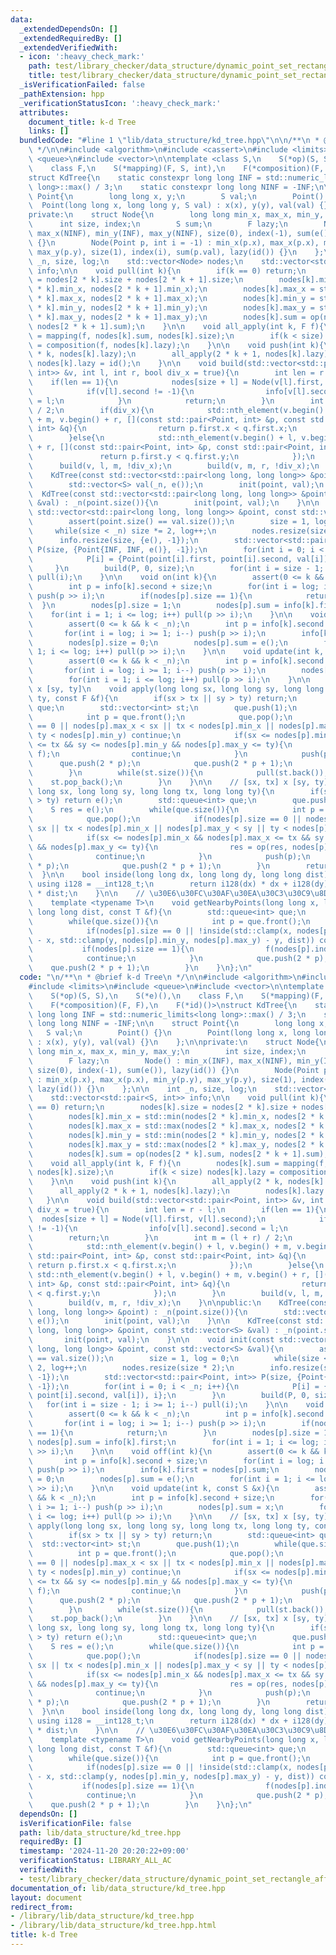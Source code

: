 ```yaml
---
data:
  _extendedDependsOn: []
  _extendedRequiredBy: []
  _extendedVerifiedWith:
  - icon: ':heavy_check_mark:'
    path: test/library_checker/data_structure/dynamic_point_set_rectangle_affine_rectangle_sum.test.cpp
    title: test/library_checker/data_structure/dynamic_point_set_rectangle_affine_rectangle_sum.test.cpp
  _isVerificationFailed: false
  _pathExtension: hpp
  _verificationStatusIcon: ':heavy_check_mark:'
  attributes:
    document_title: k-d Tree
    links: []
  bundledCode: "#line 1 \"lib/data_structure/kd_tree.hpp\"\n\n/**\n * @brief k-d Tree\n\
    \ */\n\n#include <algorithm>\n#include <cassert>\n#include <limits>\n#include\
    \ <queue>\n#include <vector>\n\ntemplate <class S,\n    S(*op)(S, S),\n    S(*e)(),\n\
    \    class F,\n    S(*mapping)(F, S, int),\n    F(*composition)(F, F),\n    F(*id)()>\n\
    struct KdTree{\n    static constexpr long long INF = std::numeric_limits<long\
    \ long>::max() / 3;\n    static constexpr long long NINF = -INF;\n\n    struct\
    \ Point{\n        long long x, y;\n        S val;\n        Point() {}\n      \
    \  Point(long long x, long long y, S val) : x(x), y(y), val(val) {}\n    };\n\n\
    private:\n    struct Node{\n        long long min_x, max_x, min_y, max_y;\n  \
    \      int size, index;\n        S sum;\n        F lazy;\n        Node() : min_x(INF),\
    \ max_x(NINF), min_y(INF), max_y(NINF), size(0), index(-1), sum(e()), lazy(id())\
    \ {}\n        Node(Point p, int i = -1) : min_x(p.x), max_x(p.x), min_y(p.y),\
    \ max_y(p.y), size(1), index(i), sum(p.val), lazy(id()) {}\n    };\n\n    int\
    \ _n, size, log;\n    std::vector<Node> nodes;\n    std::vector<std::pair<S, int>>\
    \ info;\n\n    void pull(int k){\n        if(k == 0) return;\n        nodes[k].size\
    \ = nodes[2 * k].size + nodes[2 * k + 1].size;\n        nodes[k].min_x = std::min(nodes[2\
    \ * k].min_x, nodes[2 * k + 1].min_x);\n        nodes[k].max_x = std::max(nodes[2\
    \ * k].max_x, nodes[2 * k + 1].max_x);\n        nodes[k].min_y = std::min(nodes[2\
    \ * k].min_y, nodes[2 * k + 1].min_y);\n        nodes[k].max_y = std::max(nodes[2\
    \ * k].max_y, nodes[2 * k + 1].max_y);\n        nodes[k].sum = op(nodes[2 * k].sum,\
    \ nodes[2 * k + 1].sum);\n    }\n\n    void all_apply(int k, F f){\n        nodes[k].sum\
    \ = mapping(f, nodes[k].sum, nodes[k].size);\n        if(k < size) nodes[k].lazy\
    \ = composition(f, nodes[k].lazy);\n    }\n\n    void push(int k){\n        all_apply(2\
    \ * k, nodes[k].lazy);\n        all_apply(2 * k + 1, nodes[k].lazy);\n       \
    \ nodes[k].lazy = id();\n    }\n\n    void build(std::vector<std::pair<Point,\
    \ int>> &v, int l, int r, bool div_x = true){\n        int len = r - l;\n    \
    \    if(len == 1){\n            nodes[size + l] = Node(v[l].first, v[l].second);\n\
    \            if(v[l].second != -1){\n                info[v[l].second].second\
    \ = l;\n            }\n            return;\n        }\n        int m = (l + r)\
    \ / 2;\n        if(div_x){\n            std::nth_element(v.begin() + l, v.begin()\
    \ + m, v.begin() + r, [](const std::pair<Point, int> &p, const std::pair<Point,\
    \ int> &q){\n                return p.first.x < q.first.x;\n            });\n\
    \        }else{\n            std::nth_element(v.begin() + l, v.begin() + m, v.begin()\
    \ + r, [](const std::pair<Point, int> &p, const std::pair<Point, int> &q){\n \
    \               return p.first.y < q.first.y;\n            });\n        }\n  \
    \      build(v, l, m, !div_x);\n        build(v, m, r, !div_x);\n    }\n\npublic:\n\
    \    KdTree(const std::vector<std::pair<long long, long long>> &point) : _n(point.size()){\n\
    \        std::vector<S> val(_n, e());\n        init(point, val);\n    }\n\n  \
    \  KdTree(const std::vector<std::pair<long long, long long>> &point, const std::vector<S>\
    \ &val) : _n(point.size()){\n        init(point, val);\n    }\n\n    void init(const\
    \ std::vector<std::pair<long long, long long>> &point, const std::vector<S> &val){\n\
    \        assert(point.size() == val.size());\n        size = 1, log = 0;\n   \
    \     while(size < _n) size *= 2, log++;\n        nodes.resize(size * 2);\n  \
    \      info.resize(size, {e(), -1});\n        std::vector<std::pair<Point, int>>\
    \ P(size, {Point{INF, INF, e()}, -1});\n        for(int i = 0; i < _n; i++){\n\
    \            P[i] = {Point(point[i].first, point[i].second, val[i]), i};\n   \
    \     }\n        build(P, 0, size);\n        for(int i = size - 1; i >= 1; i--)\
    \ pull(i);\n    }\n\n    void on(int k){\n        assert(0 <= k && k < _n);\n\
    \        int p = info[k].second + size;\n        for(int i = log; i >= 1; i--)\
    \ push(p >> i);\n        if(nodes[p].size == 1){\n            return;\n      \
    \  }\n        nodes[p].size = 1;\n        nodes[p].sum = info[k].first;\n    \
    \    for(int i = 1; i <= log; i++) pull(p >> i);\n    }\n\n    void off(int k){\n\
    \        assert(0 <= k && k < _n);\n        int p = info[k].second + size;\n \
    \       for(int i = log; i >= 1; i--) push(p >> i);\n        info[k].first = nodes[p].sum;\n\
    \        nodes[p].size = 0;\n        nodes[p].sum = e();\n        for(int i =\
    \ 1; i <= log; i++) pull(p >> i);\n    }\n\n    void update(int k, const S &x){\n\
    \        assert(0 <= k && k < _n);\n        int p = info[k].second + size;\n \
    \       for(int i = log; i >= 1; i--) push(p >> i);\n        nodes[p].sum = x;\n\
    \        for(int i = 1; i <= log; i++) pull(p >> i);\n    }\n\n    // [sx, tx]\
    \ x [sy, ty]\n    void apply(long long sx, long long sy, long long tx, long long\
    \ ty, const F &f){\n        if(sx > tx || sy > ty) return;\n        std::queue<int>\
    \ que;\n        std::vector<int> st;\n        que.push(1);\n        while(que.size()){\n\
    \            int p = que.front();\n            que.pop();\n            if(nodes[p].size\
    \ == 0 || nodes[p].max_x < sx || tx < nodes[p].min_x || nodes[p].max_y < sy ||\
    \ ty < nodes[p].min_y) continue;\n            if(sx <= nodes[p].min_x && nodes[p].max_x\
    \ <= tx && sy <= nodes[p].min_y && nodes[p].max_y <= ty){\n                all_apply(p,\
    \ f);\n                continue;\n            }\n            push(p);\n      \
    \      que.push(2 * p);\n            que.push(2 * p + 1);\n            st.push_back(p);\n\
    \        }\n        while(st.size()){\n            pull(st.back());\n        \
    \    st.pop_back();\n        }\n    }\n\n    // [sx, tx] x [sy, ty]\n    S query(long\
    \ long sx, long long sy, long long tx, long long ty){\n        if(sx > tx || sy\
    \ > ty) return e();\n        std::queue<int> que;\n        que.push(1);\n    \
    \    S res = e();\n        while(que.size()){\n            int p = que.front();\n\
    \            que.pop();\n            if(nodes[p].size == 0 || nodes[p].max_x <\
    \ sx || tx < nodes[p].min_x || nodes[p].max_y < sy || ty < nodes[p].min_y) continue;\n\
    \            if(sx <= nodes[p].min_x && nodes[p].max_x <= tx && sy <= nodes[p].min_y\
    \ && nodes[p].max_y <= ty){\n                res = op(res, nodes[p].sum);\n  \
    \              continue;\n            }\n            push(p);\n            que.push(2\
    \ * p);\n            que.push(2 * p + 1);\n        }\n        return res;\n  \
    \  }\n\n    bool inside(long long dx, long long dy, long long dist){\n       \
    \ using i128 = __int128_t;\n        return i128(dx) * dx + i128(dy) * dy <= i128(dist)\
    \ * dist;\n    }\n\n    // \u30E6\u30FC\u30AF\u30EA\u30C3\u30C9\u8DDD\u96E2\n\
    \    template <typename T>\n    void getNearbyPoints(long long x, long long y,\
    \ long long dist, const T &f){\n        std::queue<int> que;\n        que.push(1);\n\
    \        while(que.size()){\n            int p = que.front();\n            que.pop();\n\
    \            if(nodes[p].size == 0 || !inside(std::clamp(x, nodes[p].min_x, nodes[p].max_x)\
    \ - x, std::clamp(y, nodes[p].min_y, nodes[p].max_y) - y, dist)) continue;\n \
    \           if(nodes[p].size == 1){\n                f(nodes[p].index);\n    \
    \            continue;\n            }\n            que.push(2 * p);\n        \
    \    que.push(2 * p + 1);\n        }\n    }\n};\n"
  code: "\n/**\n * @brief k-d Tree\n */\n\n#include <algorithm>\n#include <cassert>\n\
    #include <limits>\n#include <queue>\n#include <vector>\n\ntemplate <class S,\n\
    \    S(*op)(S, S),\n    S(*e)(),\n    class F,\n    S(*mapping)(F, S, int),\n\
    \    F(*composition)(F, F),\n    F(*id)()>\nstruct KdTree{\n    static constexpr\
    \ long long INF = std::numeric_limits<long long>::max() / 3;\n    static constexpr\
    \ long long NINF = -INF;\n\n    struct Point{\n        long long x, y;\n     \
    \   S val;\n        Point() {}\n        Point(long long x, long long y, S val)\
    \ : x(x), y(y), val(val) {}\n    };\n\nprivate:\n    struct Node{\n        long\
    \ long min_x, max_x, min_y, max_y;\n        int size, index;\n        S sum;\n\
    \        F lazy;\n        Node() : min_x(INF), max_x(NINF), min_y(INF), max_y(NINF),\
    \ size(0), index(-1), sum(e()), lazy(id()) {}\n        Node(Point p, int i = -1)\
    \ : min_x(p.x), max_x(p.x), min_y(p.y), max_y(p.y), size(1), index(i), sum(p.val),\
    \ lazy(id()) {}\n    };\n\n    int _n, size, log;\n    std::vector<Node> nodes;\n\
    \    std::vector<std::pair<S, int>> info;\n\n    void pull(int k){\n        if(k\
    \ == 0) return;\n        nodes[k].size = nodes[2 * k].size + nodes[2 * k + 1].size;\n\
    \        nodes[k].min_x = std::min(nodes[2 * k].min_x, nodes[2 * k + 1].min_x);\n\
    \        nodes[k].max_x = std::max(nodes[2 * k].max_x, nodes[2 * k + 1].max_x);\n\
    \        nodes[k].min_y = std::min(nodes[2 * k].min_y, nodes[2 * k + 1].min_y);\n\
    \        nodes[k].max_y = std::max(nodes[2 * k].max_y, nodes[2 * k + 1].max_y);\n\
    \        nodes[k].sum = op(nodes[2 * k].sum, nodes[2 * k + 1].sum);\n    }\n\n\
    \    void all_apply(int k, F f){\n        nodes[k].sum = mapping(f, nodes[k].sum,\
    \ nodes[k].size);\n        if(k < size) nodes[k].lazy = composition(f, nodes[k].lazy);\n\
    \    }\n\n    void push(int k){\n        all_apply(2 * k, nodes[k].lazy);\n  \
    \      all_apply(2 * k + 1, nodes[k].lazy);\n        nodes[k].lazy = id();\n \
    \   }\n\n    void build(std::vector<std::pair<Point, int>> &v, int l, int r, bool\
    \ div_x = true){\n        int len = r - l;\n        if(len == 1){\n          \
    \  nodes[size + l] = Node(v[l].first, v[l].second);\n            if(v[l].second\
    \ != -1){\n                info[v[l].second].second = l;\n            }\n    \
    \        return;\n        }\n        int m = (l + r) / 2;\n        if(div_x){\n\
    \            std::nth_element(v.begin() + l, v.begin() + m, v.begin() + r, [](const\
    \ std::pair<Point, int> &p, const std::pair<Point, int> &q){\n               \
    \ return p.first.x < q.first.x;\n            });\n        }else{\n           \
    \ std::nth_element(v.begin() + l, v.begin() + m, v.begin() + r, [](const std::pair<Point,\
    \ int> &p, const std::pair<Point, int> &q){\n                return p.first.y\
    \ < q.first.y;\n            });\n        }\n        build(v, l, m, !div_x);\n\
    \        build(v, m, r, !div_x);\n    }\n\npublic:\n    KdTree(const std::vector<std::pair<long\
    \ long, long long>> &point) : _n(point.size()){\n        std::vector<S> val(_n,\
    \ e());\n        init(point, val);\n    }\n\n    KdTree(const std::vector<std::pair<long\
    \ long, long long>> &point, const std::vector<S> &val) : _n(point.size()){\n \
    \       init(point, val);\n    }\n\n    void init(const std::vector<std::pair<long\
    \ long, long long>> &point, const std::vector<S> &val){\n        assert(point.size()\
    \ == val.size());\n        size = 1, log = 0;\n        while(size < _n) size *=\
    \ 2, log++;\n        nodes.resize(size * 2);\n        info.resize(size, {e(),\
    \ -1});\n        std::vector<std::pair<Point, int>> P(size, {Point{INF, INF, e()},\
    \ -1});\n        for(int i = 0; i < _n; i++){\n            P[i] = {Point(point[i].first,\
    \ point[i].second, val[i]), i};\n        }\n        build(P, 0, size);\n     \
    \   for(int i = size - 1; i >= 1; i--) pull(i);\n    }\n\n    void on(int k){\n\
    \        assert(0 <= k && k < _n);\n        int p = info[k].second + size;\n \
    \       for(int i = log; i >= 1; i--) push(p >> i);\n        if(nodes[p].size\
    \ == 1){\n            return;\n        }\n        nodes[p].size = 1;\n       \
    \ nodes[p].sum = info[k].first;\n        for(int i = 1; i <= log; i++) pull(p\
    \ >> i);\n    }\n\n    void off(int k){\n        assert(0 <= k && k < _n);\n \
    \       int p = info[k].second + size;\n        for(int i = log; i >= 1; i--)\
    \ push(p >> i);\n        info[k].first = nodes[p].sum;\n        nodes[p].size\
    \ = 0;\n        nodes[p].sum = e();\n        for(int i = 1; i <= log; i++) pull(p\
    \ >> i);\n    }\n\n    void update(int k, const S &x){\n        assert(0 <= k\
    \ && k < _n);\n        int p = info[k].second + size;\n        for(int i = log;\
    \ i >= 1; i--) push(p >> i);\n        nodes[p].sum = x;\n        for(int i = 1;\
    \ i <= log; i++) pull(p >> i);\n    }\n\n    // [sx, tx] x [sy, ty]\n    void\
    \ apply(long long sx, long long sy, long long tx, long long ty, const F &f){\n\
    \        if(sx > tx || sy > ty) return;\n        std::queue<int> que;\n      \
    \  std::vector<int> st;\n        que.push(1);\n        while(que.size()){\n  \
    \          int p = que.front();\n            que.pop();\n            if(nodes[p].size\
    \ == 0 || nodes[p].max_x < sx || tx < nodes[p].min_x || nodes[p].max_y < sy ||\
    \ ty < nodes[p].min_y) continue;\n            if(sx <= nodes[p].min_x && nodes[p].max_x\
    \ <= tx && sy <= nodes[p].min_y && nodes[p].max_y <= ty){\n                all_apply(p,\
    \ f);\n                continue;\n            }\n            push(p);\n      \
    \      que.push(2 * p);\n            que.push(2 * p + 1);\n            st.push_back(p);\n\
    \        }\n        while(st.size()){\n            pull(st.back());\n        \
    \    st.pop_back();\n        }\n    }\n\n    // [sx, tx] x [sy, ty]\n    S query(long\
    \ long sx, long long sy, long long tx, long long ty){\n        if(sx > tx || sy\
    \ > ty) return e();\n        std::queue<int> que;\n        que.push(1);\n    \
    \    S res = e();\n        while(que.size()){\n            int p = que.front();\n\
    \            que.pop();\n            if(nodes[p].size == 0 || nodes[p].max_x <\
    \ sx || tx < nodes[p].min_x || nodes[p].max_y < sy || ty < nodes[p].min_y) continue;\n\
    \            if(sx <= nodes[p].min_x && nodes[p].max_x <= tx && sy <= nodes[p].min_y\
    \ && nodes[p].max_y <= ty){\n                res = op(res, nodes[p].sum);\n  \
    \              continue;\n            }\n            push(p);\n            que.push(2\
    \ * p);\n            que.push(2 * p + 1);\n        }\n        return res;\n  \
    \  }\n\n    bool inside(long long dx, long long dy, long long dist){\n       \
    \ using i128 = __int128_t;\n        return i128(dx) * dx + i128(dy) * dy <= i128(dist)\
    \ * dist;\n    }\n\n    // \u30E6\u30FC\u30AF\u30EA\u30C3\u30C9\u8DDD\u96E2\n\
    \    template <typename T>\n    void getNearbyPoints(long long x, long long y,\
    \ long long dist, const T &f){\n        std::queue<int> que;\n        que.push(1);\n\
    \        while(que.size()){\n            int p = que.front();\n            que.pop();\n\
    \            if(nodes[p].size == 0 || !inside(std::clamp(x, nodes[p].min_x, nodes[p].max_x)\
    \ - x, std::clamp(y, nodes[p].min_y, nodes[p].max_y) - y, dist)) continue;\n \
    \           if(nodes[p].size == 1){\n                f(nodes[p].index);\n    \
    \            continue;\n            }\n            que.push(2 * p);\n        \
    \    que.push(2 * p + 1);\n        }\n    }\n};\n"
  dependsOn: []
  isVerificationFile: false
  path: lib/data_structure/kd_tree.hpp
  requiredBy: []
  timestamp: '2024-11-20 20:20:22+09:00'
  verificationStatus: LIBRARY_ALL_AC
  verifiedWith:
  - test/library_checker/data_structure/dynamic_point_set_rectangle_affine_rectangle_sum.test.cpp
documentation_of: lib/data_structure/kd_tree.hpp
layout: document
redirect_from:
- /library/lib/data_structure/kd_tree.hpp
- /library/lib/data_structure/kd_tree.hpp.html
title: k-d Tree
---
```

